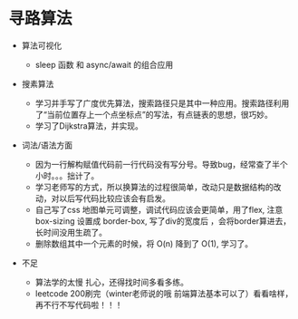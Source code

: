 # 寻路算法
- 算法可视化
  -  sleep 函数 和 async/await 的组合应用
- 搜素算法
  - 学习并手写了广度优先算法，搜索路径只是其中一种应用。搜索路径利用了“当前位置存上一个点坐标点”的写法，有点链表的思想，很巧妙。
  - 学习了Dijkstra算法，并实现。

- 词法/语法方面
  - 因为一行解构赋值代码前一行代码没有写分号。导致bug，经常查了半个小时。。。拙计了。
  - 学习老师写的方式，所以换算法的过程很简单，改动只是数据结构的改动，对以后写代码比较应该会有启发。
  - 自己写了css 地图单元可调整，调试代码应该会更简单，用了flex, 注意box-sizing 设置成 border-box, 写了div的宽度后
   ，会将border算进去，长时间没用生疏了。
  - 删除数组其中一个元素的时候，将 O(n) 降到了 O(1), 学习了。
  


- 不足
  - 算法学的太慢 扎心，还得找时间多看多练。
  - leetcode 200刷完（winter老师说的哦 前端算法基本可以了）看看啥样，再不行不写代码啦！！！